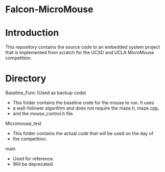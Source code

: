 # Falcon-MicroMouse

# Introduction
This repository contains the source code to an embedded system project 
that is implemented from scratch for the UCSD and UCLA MicroMouse competition.

# Directory
Baseline_Func (Used as backup code)
 - This folder contains the baseline code for the mouse to run. It uses
 - a wall-follower algorithm and does not require the maze.h, maze.cpp,
 - and the mouse_control.h file.
 
Micromouse_test
 - This folder contains the actual code that will be used on the day of 
 - the competition. 

main
- Used for reference.
- Will be deprecated.

